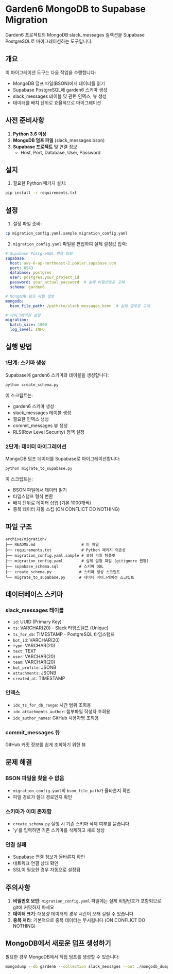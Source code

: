 # Garden6 MongoDB to Supabase Migration

Garden6 프로젝트의 MongoDB slack_messages 컬렉션을 Supabase PostgreSQL로 마이그레이션하는 도구입니다.

## 개요

이 마이그레이션 도구는 다음 작업을 수행합니다:
- MongoDB 덤프 파일(BSON)에서 데이터를 읽기
- Supabase PostgreSQL에 garden6 스키마 생성
- slack_messages 테이블 및 관련 인덱스, 뷰 생성
- 데이터를 배치 단위로 효율적으로 마이그레이션

## 사전 준비사항

1. **Python 3.6 이상**
2. **MongoDB 덤프 파일** (slack_messages.bson)
3. **Supabase 프로젝트** 및 연결 정보
   - Host, Port, Database, User, Password

## 설치

1. 필요한 Python 패키지 설치:
```bash
pip install -r requirements.txt
```

## 설정

1. 설정 파일 준비:
```bash
cp migration_config.yaml.sample migration_config.yaml
```

2. `migration_config.yaml` 파일을 편집하여 실제 설정값 입력:
```yaml
# Supabase PostgreSQL 연결 정보
supabase:
  host: aws-0-ap-northeast-2.pooler.supabase.com
  port: 6543
  database: postgres
  user: postgres.your_project_id
  password: your_actual_password  # 실제 비밀번호로 교체
  schema: garden6

# MongoDB 덤프 파일 정보
mongodb:
  bson_file_path: /path/to/slack_messages.bson  # 실제 경로로 교체

# 마이그레이션 설정
migration:
  batch_size: 1000
  log_level: INFO
```

## 실행 방법

### 1단계: 스키마 생성

Supabase에 garden6 스키마와 테이블을 생성합니다:

```bash
python create_schema.py
```

이 스크립트는:
- garden6 스키마 생성
- slack_messages 테이블 생성
- 필요한 인덱스 생성
- commit_messages 뷰 생성
- RLS(Row Level Security) 정책 설정

### 2단계: 데이터 마이그레이션

MongoDB 덤프 데이터를 Supabase로 마이그레이션합니다:

```bash
python migrate_to_supabase.py
```

이 스크립트는:
- BSON 파일에서 데이터 읽기
- 타임스탬프 형식 변환
- 배치 단위로 데이터 삽입 (기본 1000개씩)
- 중복 데이터 자동 스킵 (ON CONFLICT DO NOTHING)

## 파일 구조

```
archive/migration/
├── README.md                    # 이 파일
├── requirements.txt             # Python 패키지 의존성
├── migration_config.yaml.sample # 설정 파일 템플릿
├── migration_config.yaml        # 실제 설정 파일 (gitignore 권장)
├── supabase_schema.sql         # 스키마 DDL
├── create_schema.py            # 스키마 생성 스크립트
└── migrate_to_supabase.py      # 데이터 마이그레이션 스크립트
```

## 데이터베이스 스키마

### slack_messages 테이블
- `id`: UUID (Primary Key)
- `ts`: VARCHAR(20) - Slack 타임스탬프 (Unique)
- `ts_for_db`: TIMESTAMP - PostgreSQL 타임스탬프
- `bot_id`: VARCHAR(20)
- `type`: VARCHAR(20)
- `text`: TEXT
- `user`: VARCHAR(20)
- `team`: VARCHAR(20)
- `bot_profile`: JSONB
- `attachments`: JSONB
- `created_at`: TIMESTAMP

### 인덱스
- `idx_ts_for_db_range`: 시간 범위 조회용
- `idx_attachments_author`: 첨부파일 작성자 조회용
- `idx_author_names`: GitHub 사용자명 조회용

### commit_messages 뷰
GitHub 커밋 정보를 쉽게 조회하기 위한 뷰

## 문제 해결

### BSON 파일을 찾을 수 없음
- `migration_config.yaml`의 `bson_file_path`가 올바른지 확인
- 파일 경로가 절대 경로인지 확인

### 스키마가 이미 존재함
- `create_schema.py` 실행 시 기존 스키마 삭제 여부를 묻습니다
- 'y'를 입력하면 기존 스키마를 삭제하고 새로 생성

### 연결 실패
- Supabase 연결 정보가 올바른지 확인
- 네트워크 연결 상태 확인
- SSL이 필요한 경우 자동으로 설정됨

## 주의사항

1. **비밀번호 보안**: `migration_config.yaml` 파일에는 실제 비밀번호가 포함되므로 git에 커밋하지 마세요
2. **데이터 크기**: 대용량 데이터의 경우 시간이 오래 걸릴 수 있습니다
3. **중복 처리**: 기본적으로 중복 데이터는 무시됩니다 (ON CONFLICT DO NOTHING)

## MongoDB에서 새로운 덤프 생성하기

필요한 경우 MongoDB에서 직접 덤프를 생성할 수 있습니다:

```bash
mongodump --db garden6 --collection slack_messages --out ./mongodb_dump
```